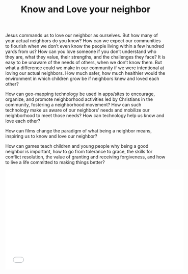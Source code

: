 ﻿---
title: Know and Love your neighbor 
intro: How can we leverage technology, films, or games to cultivate and strengthen one of society's most foundational relationships - neighbors, and ultimately build a healthier and stronger community? 
champions:
- name:
    Christ Togeher Greater Austin 
  logo:
    christ_together.jpg
  url:
   http://www.christtogethergreateraustin.com/
---
Jesus commands us to love our neighbor as ourselves. But how many of your actual neighbors do you know? How can we expect our communities to flourish when we don’t even know the people living within a few hundred yards from us? How can you love someone if you don’t understand who they are, what they value, their strengths, and the challenges they face? It is easy to be unaware of the needs of others, when we don’t know them. But what a difference could we make in our community if we were intentional at loving our actual neighbors. How much safer, how much healthier would the environment in which children grow be if neighbors knew and loved each other?

How can geo-mapping technology be used in apps/sites to encourage, organize, and promote neighborhood activities led by Christians in the community, fostering a neighborhood movement? How can such technology make us aware of our neighbors’ needs and mobilize our neighborhood to meet those needs? How can technology help us know and love each other?

How can films change the paradigm of what being a neighbor means, inspiring us to know and love our neighbor?

How can games teach children and young people why being a good neighbor is important, how to go from tolerance to grace, the skills for conflict resolution, the value of granting and receiving forgiveness, and how to live a life committed to making things better?

<iframe width="560" height="315" src="//www.youtube.com/embed/dWqIcZIL6dA" frameborder="0" allowfullscreen></iframe>


